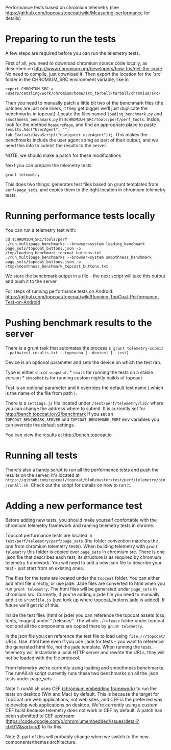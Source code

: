 Performance tests based on chromium telemetry (see https://github.com/topcoat/topcoat/wiki/Measuring-performance for details)

# Preparing to run the tests
A few steps are required before you can run the telemetry tests. 

First of all, you need to download chromium source code locally, as describen on http://www.chromium.org/developers/how-tos/get-the-code. No need to compile, just download it. 
Then export the location for the 'src' folder in the CHROMIUM_SRC environment variable, like in
```
export CHROMIUM_SRC = /Users/cataling/work/chromium/home/src_tarball/tarball/chromium/src/
```

Then you need to manually patch a little bit two of the benchmark files (the patches are just one liners, it they get bigger we'll just duplicate the benchmarks in topcoat). Locate the files named `loading_benchmark.py` and `smoothness_benchmark.py` in `$CHROMIUM_SRC/tools/perf/perf_tools`. Inside, look for the method `MeasurePage`, and find an appropriate place to paste `results.Add("UserAgent", "", tab.EvaluateJavaScript("navigator.userAgent"));`. This makes the benchmarks include the user agent string as part of their output, and we need this info to submit the results to the server. 

NOTE: we should make a patch for these modifications

Next you can prepare the telemetry tests:
```
grunt telemetry
```
This does two things: generates test files based on grunt templates from `perf/page_sets`, and copies them to the right location in chromium telemetry tests. 

# Running performance tests locally
You can run a telemetry test with:
```
cd $CHROMIUM_SRC/tools/perf
./run_multipage_benchmarks --browser=system loading_benchmark page_sets/topcoat_buttons.json -o /tmp/loading_benchmark_topcoat_buttons.txt
./run_multipage_benchmarks --browser=system smoothness_benchmark page_sets/topcoat_buttons.json -o /tmp/smoothness_benchmark_topcoat_buttons.txt
``` 
We store the benchmark output in a file - the next script will take this output and push it to the server

For steps of running performance tests on Android:
https://github.com/topcoat/topcoat/wiki/Running-TopCoat-Performance-Test-on-Android

# Pushing benchmark results to the server

There is a grunt task that automates the process `$ grunt telemetry-submit --path=test_results.txt --type=sha [--device] [--test]`

Device is an optional parameter and sets the device on which the test ran.

Type is either `sha` or `snapshot`.
    * `sha` is for running the tests on a stable version
    * `snapshot` is for running custom nightly builds of topcoat

Test is an optional parameter and it overrides the default test name ( which is the name of the file from path ).

There is a `settings.js` file located under `/test/perf/telemetry/lib/` where you can change the address where to submit. It is currently set for http://bench.topcoat.io/v2/benchmark
If you set an `TOPCOAT_BENCHMARK_SERVER` and `TOPCOAT_BENCHMARK_PORT` env variables you can override the default settings.

You can view the results at http://bench.topcoat.io

# Running all tests
There's also a handy script to run all the performance tests and push the results on the server. 
It's located at `https://github.com/topcoat/topcoat/blob/master/test/perf/telemetry/bin/runAll.sh`.
Check out the script for details on how to run it.
 
# Adding a new performance test
Before adding new tests, you should make yourself confortable with the chromium telemetry framework and running telemetry tests in chrome.

Topcoat performance tests are located in `test/perf/telemetry/perf/page_sets` (the folder convention matches the one from chromium telemetry tests). When building telemetry with `grunt telemetry` this folder is copied over `page_sets` in chromium src. There is one .json file that describes each test, its structure is as required by chromium telemetry framework. You will need to add a new json file to describe your test - just start from an existing ones. 

The files for the tests are located under the `topcoat` folder. You can either add html file directly, or use jade. Jade files are converted to html when you run `grunt telemetry`. The html files will be generated under `page_sets` in chromium src. Currently, if you're adding a jade file you need to manually add it to `Gruntfile.js` (just look up where topcoat_buttons.jade is added). If future we'll get rid of this.

Inside the test files (html or jade) you can reference the topcoat assets (css, fonts, images) under "./release/". The whole `./release` folder under topcoat root and all the components are copied there by `grunt telemetry`.

In the json file you can reference the test file to load using `file:///topcoat/` URLs. Use .html here even if you use .jade for tests - you want to reference the generated html file, not the jade template. When running the tests, telemetry will instantiate a local HTTP server and rewrite the URLs, they will not be loaded with the file protocol. 

From telemetry we're currently using loading and smoothness benchmarks. The runAll.sh script currently runs these two benchmarks on all the .json tests under page_sets. 

Note 1: runAll.sh uses CEF ([chromium embedding framework](https://code.google.com/p/chromiumembedded/)) to run the tests on desktop (Win and Mac) by default. This is because the target for TopCoat are web applications, not web sites, and CEF is the preferred way to develop web applications on desktop. 
We're currently using a custom CEF build because telemetry does not work in CEF by default. A patch has been submitted to CEF upstream (https://code.google.com/p/chromiumembedded/issues/detail?id=917&sort=-id) to fix this. 

Note 2: part of this will probably change when we switch to the new components/themes architecture.
